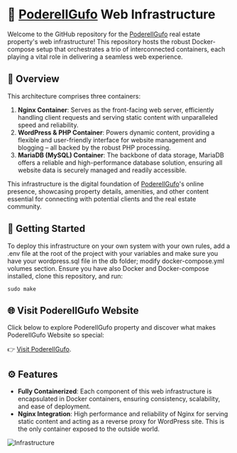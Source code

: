 # 🏡 [PodereIlGufo](http://podereilgufo-jb2.pitunnel.com) Web Infrastructure

Welcome to the GitHub repository for the [PodereIlGufo](http://podereilgufo.42web.io) real estate property's web infrastructure! This repository hosts the robust Docker-compose setup that orchestrates a trio of interconnected containers, each playing a vital role in delivering a seamless web experience.

## 📄 Overview

This architecture comprises three containers:

1. **Nginx Container**: Serves as the front-facing web server, efficiently handling client requests and serving static content with unparalleled speed and reliability.
2. **WordPress & PHP Container**: Powers dynamic content, providing a flexible and user-friendly interface for website management and blogging – all backed by the robust PHP processing.
3. **MariaDB (MySQL) Container**: The backbone of data storage, MariaDB offers a reliable and high-performance database solution, ensuring all website data is securely managed and readily accessible.

This infrastructure is the digital foundation of [PodereIlGufo](http://podereilgufo-jb2.pitunnel.com)'s online presence, showcasing property details, amenities, and other content essential for connecting with potential clients and the real estate community.

## 🚀 Getting Started

To deploy this infrastructure on your own system with your own rules, add a .env file at the root of the project with your variables and make sure you have your wordpress.sql file in the db folder; modify docker-compose.yml volumes section. Ensure you have also Docker and Docker-compose installed, clone this repository, and run:

```sudo make```

## 🌐 Visit PodereIlGufo Website

Click below to explore PodereIlGufo property and discover what makes PodereIlGufo Website so special:

👉 [Visit PodereIlGufo](http://podereilgufo-jb2.pitunnel.com).


## ⚙️ Features

- **Fully Containerized**: Each component of this web infrastructure is encapsulated in Docker containers, ensuring consistency, scalability, and ease of deployment.
- **Nginx Integration**: High performance and reliability of Nginx for serving static content and acting as a reverse proxy for WordPress site. This is the only container exposed to the outside world.

![Infrastructure](Infrastructure.png)
